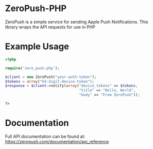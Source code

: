 ZeroPush-PHP
============

ZeroPush is a simple service for sending Apple Push Notifications. This library wraps the API requests for use in PHP

Example Usage
===

```php
<?php

require('zero_push.php');

$client = new ZeroPush("your-auth-token");
$tokens = array("64-digit-device-token");
$response = $client->notify(array("device_tokens" => $tokens,
                                  "title" => "Hello, World",
                                  "body" => "From ZeroPush"));

?>
```

Documentation
===

Full API documentation can be found at: https://zeropush.com/documentation/api_reference
